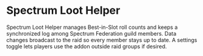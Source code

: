 # Spectrum Loot Helper

Spectrum Loot Helper manages Best-in-Slot roll counts and keeps a synchronized log
among Spectrum Federation guild members. Data changes broadcast to the raid so
every member stays up to date. A settings toggle lets players use the addon
outside raid groups if desired.
